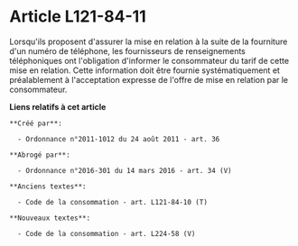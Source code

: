 # Article L121-84-11

Lorsqu'ils proposent d'assurer la mise en relation à la suite de la fourniture d'un numéro de téléphone, les fournisseurs de
renseignements téléphoniques ont l'obligation d'informer le consommateur du tarif de cette mise en relation. Cette
information doit être fournie systématiquement et préalablement à l'acceptation expresse de l'offre de mise en relation par
le consommateur.

**Liens relatifs à cet article**

	**Créé par**:

	  - Ordonnance n°2011-1012 du 24 août 2011 - art. 36

	**Abrogé par**:

	  - Ordonnance n°2016-301 du 14 mars 2016 - art. 34 (V)

	**Anciens textes**:

	  - Code de la consommation - art. L121-84-10 (T)

	**Nouveaux textes**:

	  - Code de la consommation - art. L224-58 (V)
